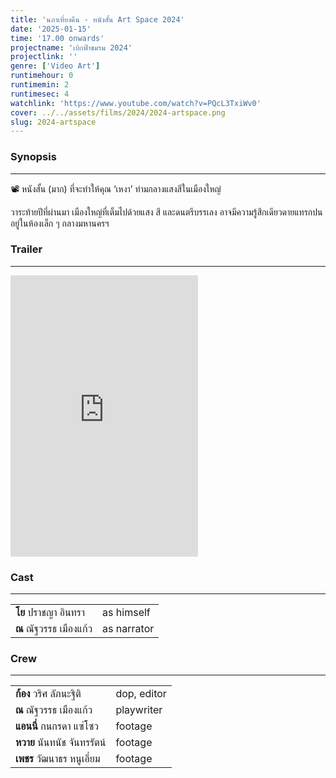```yaml
---
title: 'นภาเที่ยงคืน - หนังสั้น Art Space 2024'
date: '2025-01-15'
time: '17.00 onwards'
projectname: 'เบิกฟ้าชมรม 2024'
projectlink: ''
genre: ['Video Art']
runtimehour: 0
runtimemin: 2
runtimesec: 4
watchlink: 'https://www.youtube.com/watch?v=PQcL3TxiWv0'
cover: ../../assets/films/2024/2024-artspace.png
slug: 2024-artspace
---
```


### Synopsis
- - -
📽️ หนังสั้น (มาก) ที่จะทำให้คุณ ‘เหงา’ ท่ามกลางแสงสีในเมืองใหญ่

วาระท้ายปีที่ผ่านมา เมืองใหญ่ที่เต็มไปด้วยแสง สี และดนตรีบรรเลง อาจมีความรู้สึกเดียวดายแทรกปนอยู่ในห้องเล็ก ๆ กลางมหานครฯ

### Trailer
- - -
<iframe class="w-full aspect-video" height=450 src="https://www.youtube.com/embed/PQcL3TxiWv0" title="นภาเที่ยงคืน | หนังสั้น Art Space 2024" frameborder="0" allow="accelerometer; autoplay; clipboard-write; encrypted-media; gyroscope; picture-in-picture; web-share" referrerpolicy="strict-origin-when-cross-origin" allowfullscreen></iframe>

### Cast
- - -

|  |  |
| -- | -- |
| **โย** ปราชญา อินทรา | as himself |
| **ณ** ณัฐวรรธ เมืองแก้ว | as narrator |

### Crew
- - -

|  |  |
| -- | -- |
| **ก้อง** วริศ ลัภนะฐิติ | dop, editor |
| **ณ** ณัฐวรรธ เมืองแก้ว | playwriter |
| **แอนนี่** กนกรดา แซ่โซว | footage |
| **หวาย** นันทนัช จันทรรัตน์ | footage |
| **เพชร** วัฒนาธร หนูเอี่ยม | footage |